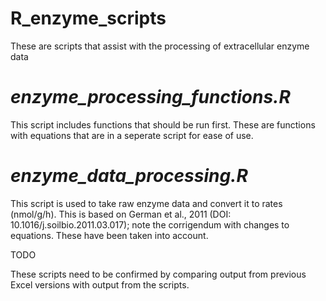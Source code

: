 R_enzyme_scripts
================

These are scripts that assist with the processing of extracellular enzyme data

_enzyme_processing_functions.R_
================================

This script includes functions that should be run first.  These are functions with equations that are in a seperate script
for ease of use.

_enzyme_data_processing.R_
============================

This script is used to take raw enzyme data and convert it to rates (nmol/g/h).
This is based on German et al., 2011 (DOI: 10.1016/j.soilbio.2011.03.017); note the corrigendum with changes
to equations.  These have been taken into account.

TODO

These scripts need to be confirmed by comparing output from previous Excel versions with output from the scripts.
